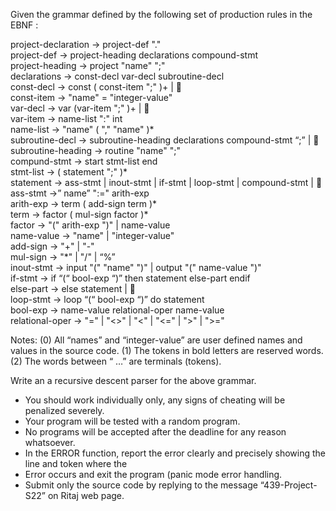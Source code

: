 Given the grammar defined by the following set of production rules in the EBNF :

project-declaration -> project-def "."  
project-def -> project-heading declarations compound-stmt  
project-heading -> project "name" ";"  
declarations -> const-decl var-decl subroutine-decl  
const-decl -> const ( const-item ";" )+ |   
const-item -> "name" = "integer-value"  
var-decl -> var (var-item ";" )+ |   
var-item -> name-list ":" int  
name-list -> "name" ( "," "name" )*  
subroutine-decl -> subroutine-heading declarations compound-stmt “;” |   
subroutine-heading -> routine "name" ";"  
compund-stmt -> start stmt-list end  
stmt-list -> ( statement ";" )*  
statement -> ass-stmt | inout-stmt | if-stmt | loop-stmt | compound-stmt |   
ass-stmt ->” name” ":=" arith-exp  
arith-exp -> term ( add-sign term )*  
term -> factor ( mul-sign factor )*  
factor -> "(" arith-exp ")" | name-value  
name-value -> "name" | "integer-value"  
add-sign -> "+" | "-"  
mul-sign -> "*" | "/" | “%”  
inout-stmt -> input "(" "name" ")" | output "(" name-value ")"  
if-stmt -> if “(“ bool-exp “)” then statement else-part endif  
else-part -> else statement |   
loop-stmt -> loop “(“ bool-exp “)” do statement  
bool-exp -> name-value relational-oper name-value  
relational-oper -> "=" | "<>" | "<" | "<=" | ">" | ">="  

Notes:
(0) All “names” and “integer-value” are user defined names and values in the source code.
(1) The tokens in bold letters are reserved words.
(2) The words between “ …” are terminals (tokens).

Write an a recursive descent parser for the above grammar.
* You should work individually only, any signs of cheating will be penalized severely.
* Your program will be tested with a random program.
* No programs will be accepted after the deadline for any reason whatsoever.
* In the ERROR function, report the error clearly and precisely showing the line and token where the
* Error occurs and exit the program (panic mode error handling.
* Submit only the source code by replying to the message “439-Project-S22” on Ritaj web page.
